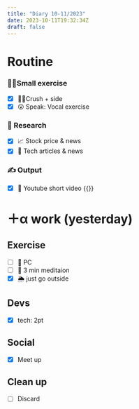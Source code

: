 ```yaml
---
title: "Diary 10-11/2023"  
date: 2023-10-11T19:32:34Z
draft: false
---
```


# Routine

### 🧘‍♀️Small exercise

- [x]  🧎‍♀️Crush + side
- [x]  😮 Speak: Vocal exercise

### 👀 Research

- [x]  📈 Stock price & news
- [x]  👾 Tech articles & news

### ✍️ Output

- [x]  🎥 Youtube short video {{<youtube j-uM0Zn861U>}}

# ＋α work (yesterday)

## Exercise

- [ ]  🧘 PC
- [ ]  🧘 3 min meditaion
- [x]  🌦 just go outside

## Devs

- [x]  tech: 2pt

## Social

- [x]  Meet up

## Clean up

- [ ]  Discard